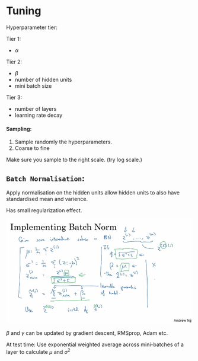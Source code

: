 # Tuning

Hyperparameter tier:

Tier 1:
- $\alpha$

Tier 2:
- $\beta$
- number of hidden units
- mini batch size

Tier 3:
- number of layers
- learning rate decay

#### Sampling:

1. Sample randomly the hyperparameters.
2. Coarse to fine

Make sure you sample to the right scale. (try log scale.)

## ```Batch Normalisation```:

Apply normalisation on the hidden units allow hidden units to also have standardised mean and varience.

Has small regularization effect.

![**Batch normalisation**](images\Batch_norm.jfif)

$\beta$ and $\gamma$ can be updated by gradient descent, RMSprop, Adam etc.

At test time:
Use exponential weighted average across mini-batches of a layer to calculate $\mu$ and $\sigma^2$


